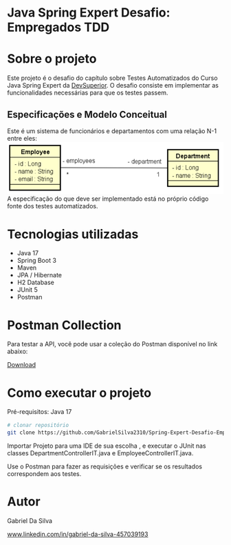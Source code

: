 # Java Spring Expert Desafio: Empregados TDD 


# Sobre o projeto
Este projeto é o desafio do capítulo sobre Testes Automatizados do Curso Java Spring Expert da [DevSuperior](https://devsuperior.com.br "Site da DevSuperior").
O desafio consiste em implementar as funcionalidades necessárias para que os testes passem.


## Especificações e Modelo Conceitual
Este é um sistema de funcionários e departamentos com uma relação N-1 entre eles:
![Modelo Conceitual](https://github.com/GabrielSilva2310/Assets/blob/main/Images%20Java%20Spring%20Expert/Testes%20Automatizados/Modelo%20Conceitual%20TDD%20Empregados.png)
A especificação do que deve ser implementado está no próprio código fonte dos testes automatizados.


# Tecnologias utilizadas
- Java 17
- Spring Boot 3
- Maven
- JPA / Hibernate
- H2 Database
- JUnit 5
- Postman

# Postman Collection
  Para testar a API, você pode usar a coleção do Postman disponível no link abaixo:
  
  [Download](https://github.com/GabrielSilva2310/Assets/blob/main/Postman%20Collections%20and%20Enviroments/Spring%20Expert/TDD%20Empregados/Empregados%20TDD.postman_collection.json)

# Como executar o projeto

Pré-requisitos: Java 17

```bash
# clonar repositório
git clone https://github.com/GabrielSilva2310/Spring-Expert-Desafio-Empregados-TDD.git
```
Importar Projeto para uma IDE de sua escolha , e executar o JUnit nas classes DepartmentControllerIT.java e EmployeeControllerIT.java.

Use o Postman para fazer as requisições e verificar se os resultados correspondem aos testes.

# Autor

Gabriel Da Silva 

www.linkedin.com/in/gabriel-da-silva-457039193
